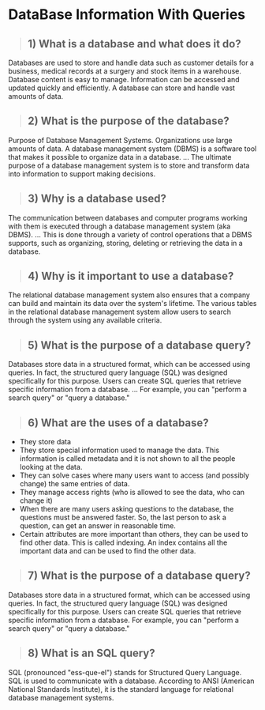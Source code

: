 # DataBase Information With Queries

> ## 1) What is a database and what does it do?
Databases are used to store and handle data such as customer details for a
business, medical records at a surgery and stock items in a warehouse.
Database content is easy to manage. Information can be accessed and
updated quickly and efficiently. A database can store and handle vast amounts of data.

> ## 2) What is the purpose of the database?
Purpose of Database Management Systems. Organizations use large amounts of
data. A database management system (DBMS) is a software tool that makes it
possible to organize data in a database. ... The ultimate purpose of a
database management system is to store and transform data into information
to support making decisions.

> ## 3) Why is a database used?
The communication between databases and computer programs working with
them is executed through a database management system (aka DBMS). ... This
is done through a variety of control operations that a DBMS supports, such
as organizing, storing, deleting or retrieving the data in a database.

> ## 4) Why is it important to use a database?
The relational database management system also ensures that a company can
build and maintain its data over the system's lifetime. The various tables
in the relational database management system allow users to search through
the system using any available criteria.

> ## 5) What is the purpose of a database query?
Databases store data in a structured format, which can be accessed using
queries. In fact, the structured query language (SQL) was designed
specifically for this purpose. Users can create SQL queries that retrieve
specific information from a database. ... For example, you can "perform a
search query" or "query a database."

> ## 6) What are the uses of a database?
* They store data
* They store special information used to manage the data. This
information is called metadata and it is not shown to all the people looking at the data.
* They can solve cases where many users want to access (and possibly change) the same entries of data.
* They manage access rights (who is allowed to see the data, who can change it)
* When there are many users asking questions to the database, the questions must be answered faster.
So, the last person to ask a question, can get an answer in reasonable time.
* Certain attributes are more important than others, they can be used to find other data. This is called indexing.
An index contains all the important data and can be used to find the other data.

> ## 7) What is the purpose of a database query?
Databases store data in a structured format, which can be accessed using
queries. In fact, the structured query language (SQL) was designed
specifically for this purpose. Users can create SQL queries that retrieve
specific information from a database. For example, you can "perform a
search query" or "query a database."

> ## 8) What is an SQL query?
SQL (pronounced "ess-que-el") stands for Structured Query Language. SQL is
used to communicate with a database. According to ANSI (American National
Standards Institute), it is the standard language for relational database
management systems. 


